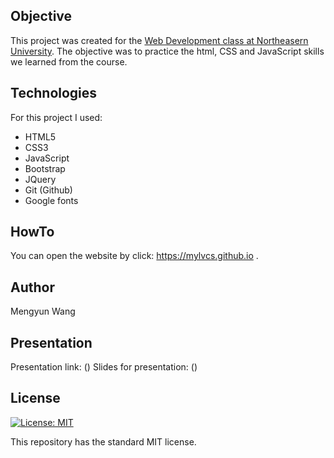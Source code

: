 
## Objective
This project was created for the [Web Development class at Northeasern University](http://johnguerra.co/classes/webDevelopment_spring_2019/). 
The objective was to practice the html, CSS and JavaScript skills we learned from the course.

## Technologies
For this project I used: 
* HTML5
* CSS3
* JavaScript
* Bootstrap
* JQuery
* Git (Github)
* Google fonts

## HowTo
You can open the website by click: https://mylvcs.github.io . 

## Author
Mengyun Wang

## Presentation
Presentation link: ()
Slides for presentation: ()

## License
[![License: MIT](https://img.shields.io/badge/License-MIT-yellow.svg)](https://opensource.org/licenses/MIT)

This repository has the standard MIT license. 
